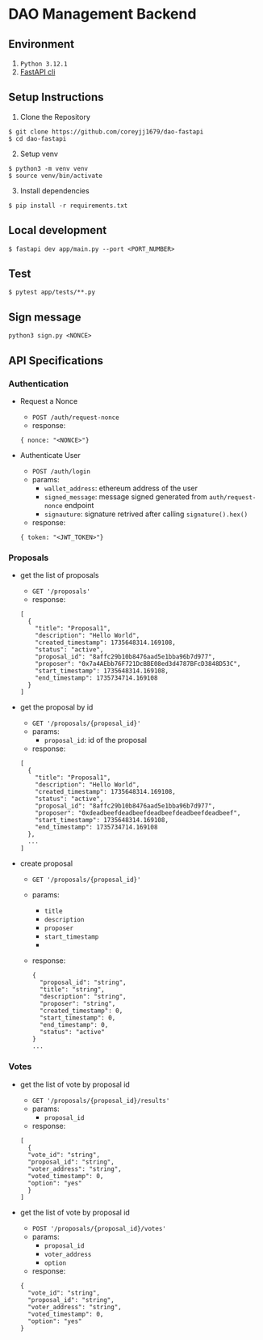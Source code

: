 # DAO Management Backend

## Environment

1. `Python 3.12.1`
2. [FastAPI cli](https://fastapi.tiangolo.com/fastapi-cli/)

## Setup Instructions

1. Clone the Repository

```
$ git clone https://github.com/coreyjj1679/dao-fastapi
$ cd dao-fastapi
```

2. Setup venv

```
$ python3 -m venv venv
$ source venv/bin/activate
```

3. Install dependencies

```
$ pip install -r requirements.txt
```

## Local development

```
$ fastapi dev app/main.py --port <PORT_NUMBER>
```

## Test

```
$ pytest app/tests/**.py
```

## Sign message

```
python3 sign.py <NONCE>
```

## API Specifications

### Authentication

- Request a Nonce
  - `POST /auth/request-nonce`
  - response:
  ```
  { nonce: "<NONCE>"}
  ```
- Authenticate User

  - `POST /auth/login`
  - params:
    - `wallet_address`: ethereum address of the user
    - `signed_message`: message signed generated from `auth/request-nonce` endpoint
    - `signauture`: signature retrived after calling `signature().hex()`
  - response:

  ```
  { token: "<JWT_TOKEN>"}
  ```

### Proposals

- get the list of proposals

  - `GET '/proposals'`
  - response:

  ```
  [
    {
      "title": "Proposal1",
      "description": "Hello World",
      "created_timestamp": 1735648314.169108,
      "status": "active",
      "proposal_id": "8affc29b10b8476aad5e1bba96b7d977",
      "proposer": "0x7a4AEbb76F721DcBBE08ed3d4787BFcD3848D53C",
      "start_timestamp": 1735648314.169108,
      "end_timestamp": 1735734714.169108
    }
  ]
  ```

- get the proposal by id

  - `GET '/proposals/{proposal_id}'`
  - params:
    - `proposal_id`: id of the proposal
  - response:

  ```
  [
    {
      "title": "Proposal1",
      "description": "Hello World",
      "created_timestamp": 1735648314.169108,
      "status": "active",
      "proposal_id": "8affc29b10b8476aad5e1bba96b7d977",
      "proposer": "0xdeadbeefdeadbeefdeadbeefdeadbeefdeadbeef",
      "start_timestamp": 1735648314.169108,
      "end_timestamp": 1735734714.169108
    },
    ...
  ]
  ```

- create proposal

  - `GET '/proposals/{proposal_id}'`
  - params:
    - `title`
    - `description`
    - `proposer`
    - `start_timestamp`
    -
  - response:

    ```
    {
      "proposal_id": "string",
      "title": "string",
      "description": "string",
      "proposer": "string",
      "created_timestamp": 0,
      "start_timestamp": 0,
      "end_timestamp": 0,
      "status": "active"
    }
    ...
    ```

### Votes

- get the list of vote by proposal id

  - `GET '/proposals/{proposal_id}/results'`
  - params:
    - `proposal_id`
  - response:

  ```
  [
    {
    "vote_id": "string",
    "proposal_id": "string",
    "voter_address": "string",
    "voted_timestamp": 0,
    "option": "yes"
    }
  ]
  ```

- get the list of vote by proposal id

  - `POST '/proposals/{proposal_id}/votes'`
  - params:
    - `proposal_id`
    - `voter_address`
    - `option`
  - response:

  ```
  {
    "vote_id": "string",
    "proposal_id": "string",
    "voter_address": "string",
    "voted_timestamp": 0,
    "option": "yes"
  }
  ```
